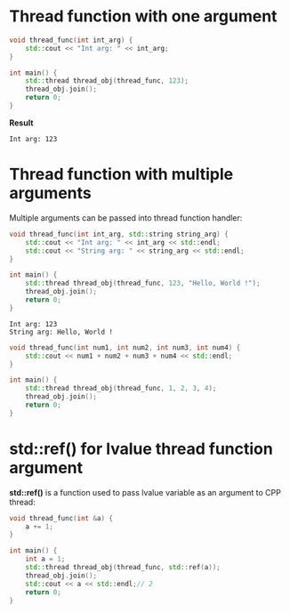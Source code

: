 # Thread function with one argument

```cpp
void thread_func(int int_arg) {
    std::cout << "Int arg: " << int_arg;
}

int main() {
    std::thread thread_obj(thread_func, 123);
    thread_obj.join();
    return 0;
}
```
**Result**

```
Int arg: 123
```

# Thread function with multiple arguments
Multiple arguments can be passed into thread function handler:
```cpp
void thread_func(int int_arg, std::string string_arg) {
    std::cout << "Int arg: " << int_arg << std::endl;
    std::cout << "String arg: " << string_arg << std::endl;
}

int main() {
    std::thread thread_obj(thread_func, 123, "Hello, World !");
    thread_obj.join();
    return 0;
}
```

```
Int arg: 123
String arg: Hello, World !
```
```cpp
void thread_func(int num1, int num2, int num3, int num4) {
    std::cout << num1 + num2 + num3 + num4 << std::endl;
}

int main() {
    std::thread thread_obj(thread_func, 1, 2, 3, 4);
    thread_obj.join();
    return 0;
}
```
# std::ref() for lvalue thread function argument
**std::ref()** is a function used to pass lvalue variable as an argument to CPP thread:
```cpp
void thread_func(int &a) {
    a += 1;
}

int main() {
    int a = 1;
    std::thread thread_obj(thread_func, std::ref(a));
    thread_obj.join();
    std::cout << a << std::endl;// 2
    return 0;
}
```
